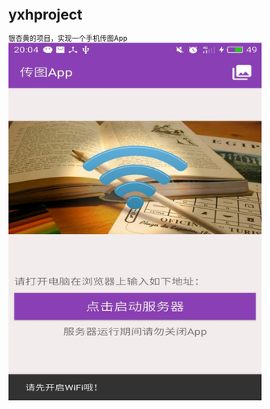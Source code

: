 # yxhproject
银杏黄的项目，实现一个手机传图App
![image](https://github.com/835919230/yxhproject/blob/master/githubimage/qidong.jpg)

